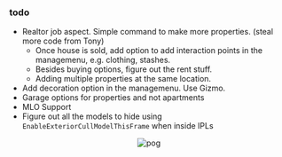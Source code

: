 ### todo

- Realtor job aspect. Simple command to make more properties. (steal more code from Tony)
  - Once house is sold, add option to add interaction points in the managemenu, e.g. clothing, stashes.
  - Besides buying options, figure out the rent stuff.
  - Adding multiple properties at the same location.
- Add decoration option in the managemenu. Use Gizmo.
- Garage options for properties and not apartments
- MLO Support
- Figure out all the models to hide using `EnableExteriorCullModelThisFrame` when inside IPLs

<p align="center">
  <img src="https://i.imgur.com/YTHfNGG.gif" alt="pog">
</p>
